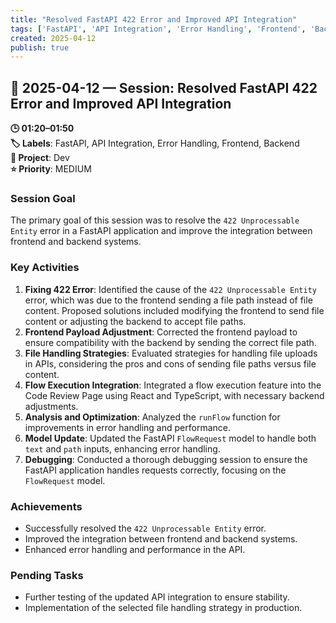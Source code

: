 ```yaml
---
title: "Resolved FastAPI 422 Error and Improved API Integration"
tags: ['FastAPI', 'API Integration', 'Error Handling', 'Frontend', 'Backend']
created: 2025-04-12
publish: true
---
```


## 📅 2025-04-12 — Session: Resolved FastAPI 422 Error and Improved API Integration

**🕒 01:20–01:50**  
**🏷️ Labels**: FastAPI, API Integration, Error Handling, Frontend, Backend  
**📂 Project**: Dev  
**⭐ Priority**: MEDIUM  


### Session Goal
The primary goal of this session was to resolve the `422 Unprocessable Entity` error in a FastAPI application and improve the integration between frontend and backend systems.

### Key Activities
1. **Fixing 422 Error**: Identified the cause of the `422 Unprocessable Entity` error, which was due to the frontend sending a file path instead of file content. Proposed solutions included modifying the frontend to send file content or adjusting the backend to accept file paths.
2. **Frontend Payload Adjustment**: Corrected the frontend payload to ensure compatibility with the backend by sending the correct file path.
3. **File Handling Strategies**: Evaluated strategies for handling file uploads in APIs, considering the pros and cons of sending file paths versus file content.
4. **Flow Execution Integration**: Integrated a flow execution feature into the Code Review Page using React and TypeScript, with necessary backend adjustments.
5. **Analysis and Optimization**: Analyzed the `runFlow` function for improvements in error handling and performance.
6. **Model Update**: Updated the FastAPI `FlowRequest` model to handle both `text` and `path` inputs, enhancing error handling.
7. **Debugging**: Conducted a thorough debugging session to ensure the FastAPI application handles requests correctly, focusing on the `FlowRequest` model.

### Achievements
- Successfully resolved the `422 Unprocessable Entity` error.
- Improved the integration between frontend and backend systems.
- Enhanced error handling and performance in the API.

### Pending Tasks
- Further testing of the updated API integration to ensure stability.
- Implementation of the selected file handling strategy in production.
